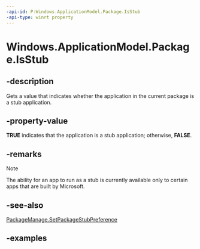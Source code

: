 ```yaml
---
-api-id: P:Windows.ApplicationModel.Package.IsStub
-api-type: winrt property
---
```


<!-- Property syntax.
public bool IsStub { get; }
-->

# Windows.ApplicationModel.Package.IsStub

## -description

Gets a value that indicates whether the application in the current package is a stub application.

## -property-value

**TRUE** indicates that the application is a stub application; otherwise, **FALSE**.

## -remarks

> [!NOTE]
> The ability for an app to run as a stub is currently available only to certain apps that are built by Microsoft.

## -see-also

[PackageManage.SetPackageStubPreference](../windows.management.deployment/packagemanager_setpackagestubpreference_5665446.md)

## -examples

